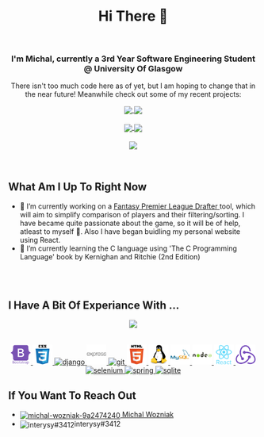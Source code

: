
<h1 align = "center"> Hi There 👋  </h1>  
 
<br> 
 
<h3 align = "center"> I'm Michal, currently a 3rd Year Software Engineering Student @ University Of Glasgow </h3>  
<p align = "center"> There isn't too much code here as of yet, but I am hoping to change that in the near future! Meanwhile check out some of my recent projects: </p>  
  
<div align = "center" >
<a href="https://github.com/interysy/PlaylistSharerRE">
  <img align="center" src="https://github-readme-stats-interysy.vercel.app/api/pin/?username=interysy&repo=PlaylistSharerRE&show_owner=true&theme=dracula" />
</a>
<a href="https://github.com/interysy/University-Of-Glasgow-Grade-Calculator-Web-App">
  <img align="center" src="https://github-readme-stats-interysy.vercel.app/api/pin/?username=interysy&repo=University-Of-Glasgow-Grade-Calculator-Web-App&show_owner=true&theme=dracula" />
</a>  
<br> 
<br>
<a href="https://github.com/interysy/SwingClipboardApplication">
  <img align="center" src="https://github-readme-stats-interysy.vercel.app/api/pin/?username=interysy&repo=SwingClipboardApplication&show_owner=true&theme=dracula" />
</a> 
<a href="https://github.com/interysy/CoronavirusDiscordBot">
  <img align="center" src="https://github-readme-stats-interysy.vercel.app/api/pin/?username=interysy&repo=CoronavirusDiscordBot&show_owner=true&theme=dracula" />
</a> 
<br> 
<br> 
<a href="https://github.com/FergusSteel/WAD2_Crescendo">
  <img align="center" src="https://github-readme-stats-interysy.vercel.app/api/pin/?username=FergusSteel&repo=WAD2_Crescendo&show_owner=true&theme=dracula" />
</a>  
</div>

<br> 
<br> 
 
## What Am I Up To Right Now
<ul>
 <li> 🔭 I’m currently working on a <a href = "https://github.com/interysy/FantasyPremierLeagueDrafter">Fantasy Premier League Drafter </a> tool, which will aim to simplify comparison of players and their filtering/sorting. I have became quite passionate about the game, so it will be of help, atleast to myself 🤔. Also I have began buidling my personal website using React.</li> 
<li> 🌱 I’m currently learning the C language using 'The C Programming Language' book by Kernighan and Ritchie (2nd Edition) </li> 
</ul> 
 
<br> 
<br> 
   
 ## I Have A Bit Of Experiance With ...
 
<div align = "center">   
  <a>  
   <img src="https://github-readme-stats-interysy.vercel.app/api/top-langs/?username=interysy&layout=compact&theme=dracula">
 </a>   
 <br> 
 <br>
   <p align = "center"> <a href="https://getbootstrap.com" target="_blank" rel="noreferrer"> <img src="https://raw.githubusercontent.com/devicons/devicon/master/icons/bootstrap/bootstrap-plain-wordmark.svg" alt="bootstrap" width="40" height="40"/> </a> <a href="https://www.w3schools.com/css/" target="_blank" rel="noreferrer"> <img src="https://raw.githubusercontent.com/devicons/devicon/master/icons/css3/css3-original-wordmark.svg" alt="css3" width="40" height="40"/> </a> <a href="https://www.djangoproject.com/" target="_blank" rel="noreferrer"> <img src="https://cdn.worldvectorlogo.com/logos/django.svg" alt="django" width="40" height="40"/> </a> <a href="https://expressjs.com" target="_blank" rel="noreferrer"> <img src="https://raw.githubusercontent.com/devicons/devicon/master/icons/express/express-original-wordmark.svg" alt="express" width="40" height="40"/> </a> <a href="https://git-scm.com/" target="_blank" rel="noreferrer"> <img src="https://www.vectorlogo.zone/logos/git-scm/git-scm-icon.svg" alt="git" width="40" height="40"/> </a> <a href="https://www.w3.org/html/" target="_blank" rel="noreferrer"> <img src="https://raw.githubusercontent.com/devicons/devicon/master/icons/html5/html5-original-wordmark.svg" alt="html5" width="40" height="40"/> </a> <a href="https://www.linux.org/" target="_blank" rel="noreferrer"> <img src="https://raw.githubusercontent.com/devicons/devicon/master/icons/linux/linux-original.svg" alt="linux" width="40" height="40"/> </a> <a href="https://www.mysql.com/" target="_blank" rel="noreferrer"> <img src="https://raw.githubusercontent.com/devicons/devicon/master/icons/mysql/mysql-original-wordmark.svg" alt="mysql" width="40" height="40"/> </a> <a href="https://nodejs.org" target="_blank" rel="noreferrer"> <img src="https://raw.githubusercontent.com/devicons/devicon/master/icons/nodejs/nodejs-original-wordmark.svg" alt="nodejs" width="40" height="40"/> </a> <a href="https://reactjs.org/" target="_blank" rel="noreferrer"> <img src="https://raw.githubusercontent.com/devicons/devicon/master/icons/react/react-original-wordmark.svg" alt="react" width="40" height="40"/> </a> <a href="https://redux.js.org" target="_blank" rel="noreferrer"> <img src="https://raw.githubusercontent.com/devicons/devicon/master/icons/redux/redux-original.svg" alt="redux" width="40" height="40"/> </a> <a href="https://www.selenium.dev" target="_blank" rel="noreferrer"> <img src="https://raw.githubusercontent.com/detain/svg-logos/780f25886640cef088af994181646db2f6b1a3f8/svg/selenium-logo.svg" alt="selenium" width="40" height="40"/> </a> <a href="https://spring.io/" target="_blank" rel="noreferrer"> <img src="https://www.vectorlogo.zone/logos/springio/springio-icon.svg" alt="spring" width="40" height="40"/> </a> <a href="https://www.sqlite.org/" target="_blank" rel="noreferrer"> <img src="https://www.vectorlogo.zone/logos/sqlite/sqlite-icon.svg" alt="sqlite" width="40" height="40"/> </a> </p>
</div>
  
   
 ## If You Want To Reach Out  
<div align="left"> 
 <ul> 
  <li><a href="https://linkedin.com/in/michal-wozniak-9a2474240" target="blank"><img align="center" src="https://raw.githubusercontent.com/rahuldkjain/github-profile-readme-generator/master/src/images/icons/Social/linked-in-alt.svg" alt="michal-wozniak-9a2474240" height="30" width="40" /> Michal Wozniak</a></li> 
  <li> <a target="blank"><img align="center" src="https://raw.githubusercontent.com/rahuldkjain/github-profile-readme-generator/master/src/images/icons/Social/discord.svg" alt="interysy#3412" height="30" width="40" />interysy#3412 </a>  </li>
</p>
 <!-- 
**interysy/interysy** is a ✨ _special_ ✨ repository because its `README.md` (this file) appears on your GitHub profile.

Here are some ideas to get you started:

- 🔭 I’m currently working on ...
- 🌱 I’m currently learning ...
- 👯 I’m looking to collaborate on ...
- 🤔 I’m looking for help with ...
- 💬 Ask me about ...
- 📫 How to reach me: ...
- 😄 Pronouns: ...
- ⚡ Fun fact: ...
-->
